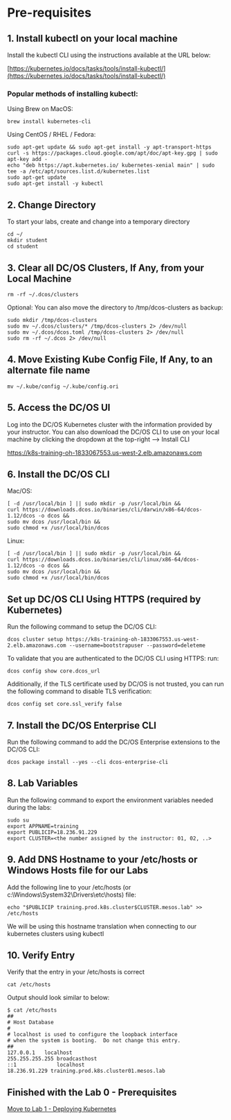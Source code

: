 # Pre-requisites


## 1. Install kubectl on your local machine
Install the kubectl CLI using the instructions available at the URL below:

[https://kubernetes.io/docs/tasks/tools/install-kubectl/](https://kubernetes.io/docs/tasks/tools/install-kubectl/)

### Popular methods of installing kubectl:

Using Brew on MacOS:
```
brew install kubernetes-cli
```

Using CentOS / RHEL / Fedora:
```
sudo apt-get update && sudo apt-get install -y apt-transport-https
curl -s https://packages.cloud.google.com/apt/doc/apt-key.gpg | sudo apt-key add -
echo "deb https://apt.kubernetes.io/ kubernetes-xenial main" | sudo tee -a /etc/apt/sources.list.d/kubernetes.list
sudo apt-get update
sudo apt-get install -y kubectl
```


## 2. Change Directory
To start your labs, create and change into a temporary directory
```
cd ~/
mkdir student
cd student
```

## 3. Clear all DC/OS Clusters, If Any, from your Local Machine
```
rm -rf ~/.dcos/clusters
```

Optional: You can also move the directory to /tmp/dcos-clusters as backup:
```
sudo mkdir /tmp/dcos-clusters
sudo mv ~/.dcos/clusters/* /tmp/dcos-clusters 2> /dev/null
sudo mv ~/.dcos/dcos.toml /tmp/dcos-clusters 2> /dev/null
sudo rm -rf ~/.dcos 2> /dev/null
```

## 4. Move Existing Kube Config File, If Any, to an alternate file name
```
mv ~/.kube/config ~/.kube/config.ori
```

## 5. Access the DC/OS UI
Log into the DC/OS Kubernetes cluster with the information provided by your instructor. You can also download the DC/OS CLI to use on your local machine by clicking the dropdown at the top-right --> Install CLI

https://k8s-training-oh-1833067553.us-west-2.elb.amazonaws.com

## 6. Install the DC/OS CLI

Mac/OS:
```
[ -d /usr/local/bin ] || sudo mkdir -p /usr/local/bin &&
curl https://downloads.dcos.io/binaries/cli/darwin/x86-64/dcos-1.12/dcos -o dcos &&
sudo mv dcos /usr/local/bin &&
sudo chmod +x /usr/local/bin/dcos
```

Linux:
```
[ -d /usr/local/bin ] || sudo mkdir -p /usr/local/bin &&
curl https://downloads.dcos.io/binaries/cli/linux/x86-64/dcos-1.12/dcos -o dcos &&
sudo mv dcos /usr/local/bin &&
sudo chmod +x /usr/local/bin/dcos
```

## Set up DC/OS CLI Using HTTPS (required by Kubernetes)
Run the following command to setup the DC/OS CLI:
```
dcos cluster setup https://k8s-training-oh-1833067553.us-west-2.elb.amazonaws.com --username=bootstrapuser --password=deleteme

```

To validate that you are authenticated to the DC/OS CLI using HTTPS: run:
```
dcos config show core.dcos_url
```

Additionally, if the TLS certificate used by DC/OS is not trusted, you can run the following command to disable TLS verification:
```
dcos config set core.ssl_verify false
```

## 7. Install the DC/OS Enterprise CLI
Run the following command to add the DC/OS Enterprise extensions to the DC/OS CLI:

```
dcos package install --yes --cli dcos-enterprise-cli
```

## 8. Lab Variables
Run the following command to export the environment variables needed during the labs:

```
sudo su
export APPNAME=training
export PUBLICIP=18.236.91.229
export CLUSTER=<the number assigned by the instructor: 01, 02, ..>
```


## 9. Add DNS Hostname to your /etc/hosts or Windows Hosts file for our Labs
Add the following line to your /etc/hosts (or c:\Windows\System32\Drivers\etc\hosts) file:
```
echo "$PUBLICIP training.prod.k8s.cluster$CLUSTER.mesos.lab" >> /etc/hosts
```

We will be using this hostname translation when connecting to our kubernetes clusters using kubectl

## 10. Verify Entry
Verify that the entry in your /etc/hosts is correct
```
cat /etc/hosts
```

Output should look similar to below:
```
$ cat /etc/hosts
##
# Host Database
#
# localhost is used to configure the loopback interface
# when the system is booting.  Do not change this entry.
##
127.0.0.1	localhost
255.255.255.255	broadcasthost
::1             localhost
18.236.91.229 training.prod.k8s.cluster01.mesos.lab
```

## Finished with the Lab 0 - Prerequisites

[Move to Lab 1 - Deploying Kubernetes](https://github.com/c-mcinerney/dcos-kubernetes-training/blob/master/lab1_deploying_kubernetes.md)
